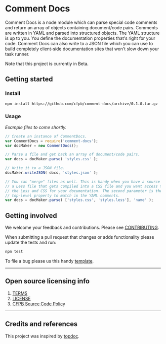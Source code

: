 # Comment Docs

Comment Docs is a node module which can parse special code comments and return
an array of objects containing document/code pairs. Comments are written in YAML
and parsed into structured objects. The YAML structure is up to you. You define
the documentation properties that's right for your code. Comment Docs can also
write to a JSON file which you can use to build completely client-side
documentation sites that won't slow down your task runner.

Note that this project is currently in Beta.

## Getting started

### Install

```bash
npm install https://github.com/cfpb/comment-docs/archive/0.1.0.tar.gz
```

### Usage

_Example files to come shortly._

```js
// Create an instance of CommentDocs.
var CommentDocs = require('comment-docs');
var docMaker = new CommentDocs();

// Parse a file and get back an array of document/code pairs.
var docs = docMaker.parse( 'styles.css' );

// Write it to a JSON file.
docMaker.writeJSON( docs, 'styles.json' );

// You can "merge" files as well. This is handy when you have a source file like
// a Less file that gets compiled into a CSS file and you want access to both
// the Less and CSS for your documentation. The second parameter is the
// top-level property to match in the YAML comments.
var docs = docMaker.parse( ['styles.css', 'styles.less'], 'name' );
```

## Getting involved

We welcome your feedback and contributions.
Please see [CONTRIBUTING](CONTRIBUTING.md).

When submitting a pull request that changes or adds functionality please update
the tests and run:

```bash
npm test
```

To file a bug please us this handy [template](https://github.com/cfpb/comment-docs/issues/new?body=%23%23%20URL%0D%0D%0D%23%23%20Actual%20Behavior%0D%0D%0D%23%23%20Expected%20Behavior%0D%0D%0D%23%23%20Steps%20to%20Reproduce%0D%0D%0D%23%23%20Screenshot&labels=bug).


----

## Open source licensing info
1. [TERMS](TERMS.md)
2. [LICENSE](LICENSE)
3. [CFPB Source Code Policy](https://github.com/cfpb/source-code-policy/)


----

## Credits and references

This project was inspired by [topdoc](https://github.com/topcoat/topdoc/).
